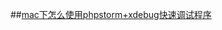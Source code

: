 <!--
author: rickeryu
date: 2016-11-08
title: mac下怎么使用phpstorm+xdebug快速调试程序
tags: xdebug,phpstorm,调试
category: 新手教程
status: publish
summary: 
mac下怎么使用phpstorm+xdebug快速调试程序
-->

##[mac下怎么使用phpstorm+xdebug快速调试程序](http://www.toutiao.com/i6326290516602257922/)

